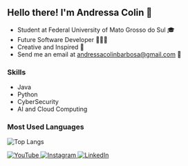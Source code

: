 ## Hello there! I'm Andressa Colin 👋

- Student at Federal University of Mato Grosso do Sul 🎓
- Future Software Developer 👩🏽‍💻
- Creative and Inspired 🌱
- Send me an email at andressacolinbarbosa@gmail.com 🍓

### Skills
- Java
- Python
- CyberSecurity
- AI and Cloud Computing

### Most Used Languages
![Top Langs](https://github-readme-stats.vercel.app/api/top-langs/?username=andressacolin&layout=compact)

<div>
  <a href="https://www.youtube.com/channel/UC2gQ8LIii5zTFekaiVBwhXQ" target="_blank">
    <img src="https://img.shields.io/badge/YouTube-FF0000?style=for-the-badge&logo=youtube&logoColor=white" alt="YouTube">
  </a>
  <a href="https://instagram.com/andressacolin" target="_blank">
    <img src="https://img.shields.io/badge/-Instagram-%23E4405F?style=for-the-badge&logo=instagram&logoColor=white" alt="Instagram">
  </a>
  <a href="https://www.linkedin.com/in/andressa-colin/" target="_blank">
    <img src="https://img.shields.io/badge/-LinkedIn-%230077B5?style=for-the-badge&logo=linkedin&logoColor=white" alt="LinkedIn">
  </a> 
</div>
